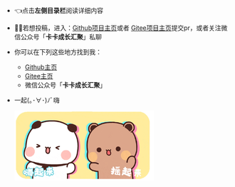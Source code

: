 - 👈点击**左侧目录栏**阅读详细内容

- 🤝🏻若想投稿，进入：[Github项目主页](https://github.com/CARLOSGP2021/ChineseCities)或者 [Gitee项目主页](https://gitee.com/gp21/ChineseCities)提交pr，或者关注微信公众号「**卡卡成长汇聚**」私聊

- 你可以在下列这些地方找到我：
  - [Github主页](https://github.com/CARLOSGP2021)
  - [Gitee主页](https://gitee.com/gp21)
  - 微信公众号「**卡卡成长汇聚**」
  
- 一起(｡･∀･)ﾉﾞ嗨

  <img src="img/a7f701aed40bb4309fc007034004ff9e.gif" alt="a7f701aed40bb4309fc007034004ff9e" style="zoom: 33%;" />